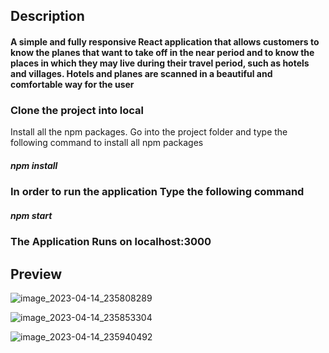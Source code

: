 ## Description

#### A simple and fully responsive React application that allows customers to know the planes that want to take off in the near period and to know the places in which they may live during their travel period, such as hotels and villages. Hotels and planes are scanned in a beautiful and comfortable way for the user

### Clone the project into local

Install all the npm packages. Go into the project folder and type the following command to install all npm packages

##### npm install


### In order to run the application Type the following command

##### npm start

### The Application Runs on localhost:3000

## Preview


![image_2023-04-14_235808289](https://user-images.githubusercontent.com/102171363/232161845-2dc562c3-1cfe-45b1-a025-6bc5c284657b.png)

![image_2023-04-14_235853304](https://user-images.githubusercontent.com/102171363/232161942-843b6dd1-46b6-4a29-a9d8-1fa509ceb204.png)

![image_2023-04-14_235940492](https://user-images.githubusercontent.com/102171363/232162017-acd048a4-9703-4e63-9f63-471e3f052194.png)
